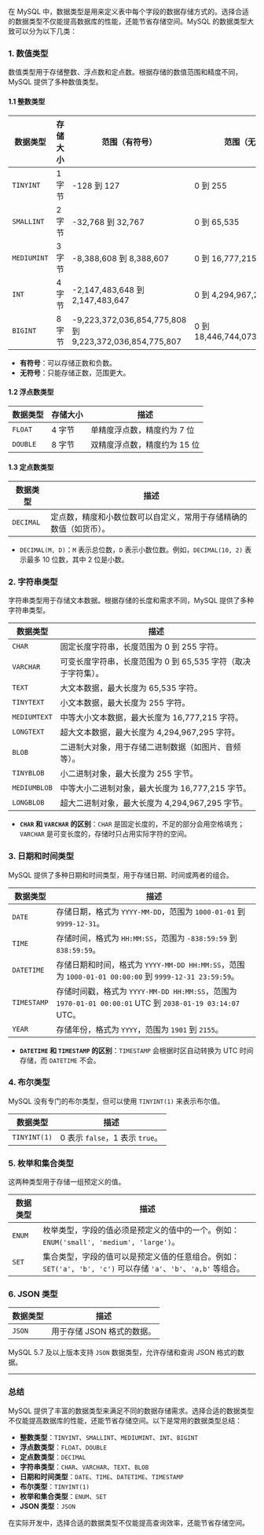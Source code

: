 在 MySQL 中，数据类型是用来定义表中每个字段的数据存储方式的。选择合适的数据类型不仅能提高数据库的性能，还能节省存储空间。MySQL 的数据类型大致可以分为以下几类：

### 1. 数值类型

数值类型用于存储整数、浮点数和定点数。根据存储的数值范围和精度不同，MySQL 提供了多种数值类型。

#### 1.1 整数类型

| 数据类型    | 存储大小 | 范围（有符号）                                          | 范围（无符号）                  |
| ----------- | -------- | ------------------------------------------------------- | ------------------------------- |
| `TINYINT`   | 1 字节   | -128 到 127                                             | 0 到 255                        |
| `SMALLINT`  | 2 字节   | -32,768 到 32,767                                       | 0 到 65,535                     |
| `MEDIUMINT` | 3 字节   | -8,388,608 到 8,388,607                                 | 0 到 16,777,215                 |
| `INT`       | 4 字节   | -2,147,483,648 到 2,147,483,647                         | 0 到 4,294,967,295              |
| `BIGINT`    | 8 字节   | -9,223,372,036,854,775,808 到 9,223,372,036,854,775,807 | 0 到 18,446,744,073,709,551,615 |

- **有符号**：可以存储正数和负数。
- **无符号**：只能存储正数，范围更大。

#### 1.2 浮点数类型

| 数据类型 | 存储大小 | 描述                         |
| -------- | -------- | ---------------------------- |
| `FLOAT`  | 4 字节   | 单精度浮点数，精度约为 7 位  |
| `DOUBLE` | 8 字节   | 双精度浮点数，精度约为 15 位 |

#### 1.3 定点数类型

| 数据类型  | 描述                                                               |
| --------- | ------------------------------------------------------------------ |
| `DECIMAL` | 定点数，精度和小数位数可以自定义，常用于存储精确的数值（如货币）。 |

- `DECIMAL(M, D)`：`M` 表示总位数，`D` 表示小数位数。例如，`DECIMAL(10, 2)` 表示最多 10 位数，其中 2 位是小数。

### 2. 字符串类型

字符串类型用于存储文本数据。根据存储的长度和需求不同，MySQL 提供了多种字符串类型。

| 数据类型     | 描述                                                          |
| ------------ | ------------------------------------------------------------- |
| `CHAR`       | 固定长度字符串，长度范围为 0 到 255 字符。                    |
| `VARCHAR`    | 可变长度字符串，长度范围为 0 到 65,535 字符（取决于字符集）。 |
| `TEXT`       | 大文本数据，最大长度为 65,535 字符。                          |
| `TINYTEXT`   | 小文本数据，最大长度为 255 字符。                             |
| `MEDIUMTEXT` | 中等大小文本数据，最大长度为 16,777,215 字符。                |
| `LONGTEXT`   | 超大文本数据，最大长度为 4,294,967,295 字符。                 |
| `BLOB`       | 二进制大对象，用于存储二进制数据（如图片、音频等）。          |
| `TINYBLOB`   | 小二进制对象，最大长度为 255 字节。                           |
| `MEDIUMBLOB` | 中等大小二进制对象，最大长度为 16,777,215 字节。              |
| `LONGBLOB`   | 超大二进制对象，最大长度为 4,294,967,295 字节。               |

- **`CHAR` 和 `VARCHAR` 的区别**：`CHAR` 是固定长度的，不足的部分会用空格填充；`VARCHAR` 是可变长度的，存储时只占用实际字符的空间。

### 3. 日期和时间类型

MySQL 提供了多种日期和时间类型，用于存储日期、时间或两者的组合。

| 数据类型    | 描述                                                                                                      |
| ----------- | --------------------------------------------------------------------------------------------------------- |
| `DATE`      | 存储日期，格式为 `YYYY-MM-DD`，范围为 `1000-01-01` 到 `9999-12-31`。                                      |
| `TIME`      | 存储时间，格式为 `HH:MM:SS`，范围为 `-838:59:59` 到 `838:59:59`。                                         |
| `DATETIME`  | 存储日期和时间，格式为 `YYYY-MM-DD HH:MM:SS`，范围为 `1000-01-01 00:00:00` 到 `9999-12-31 23:59:59`。     |
| `TIMESTAMP` | 存储时间戳，格式为 `YYYY-MM-DD HH:MM:SS`，范围为 `1970-01-01 00:00:01` UTC 到 `2038-01-19 03:14:07` UTC。 |
| `YEAR`      | 存储年份，格式为 `YYYY`，范围为 `1901` 到 `2155`。                                                        |

- **`DATETIME` 和 `TIMESTAMP` 的区别**：`TIMESTAMP` 会根据时区自动转换为 UTC 时间存储，而 `DATETIME` 不会。

### 4. 布尔类型

MySQL 没有专门的布尔类型，但可以使用 `TINYINT(1)` 来表示布尔值。

| 数据类型     | 描述                            |
| ------------ | ------------------------------- |
| `TINYINT(1)` | 0 表示 `false`，1 表示 `true`。 |

### 5. 枚举和集合类型

这两种类型用于存储一组预定义的值。

| 数据类型 | 描述                                                                                                           |
| -------- | -------------------------------------------------------------------------------------------------------------- |
| `ENUM`   | 枚举类型，字段的值必须是预定义的值中的一个。例如：`ENUM('small', 'medium', 'large')`。                         |
| `SET`    | 集合类型，字段的值可以是预定义值的任意组合。例如：`SET('a', 'b', 'c')` 可以存储 `'a'`、`'b'`、`'a,b'` 等组合。 |

### 6. JSON 类型

| 数据类型 | 描述                       |
| -------- | -------------------------- |
| `JSON`   | 用于存储 JSON 格式的数据。 |

MySQL 5.7 及以上版本支持 `JSON` 数据类型，允许存储和查询 JSON 格式的数据。

---

### 总结

MySQL 提供了丰富的数据类型来满足不同的数据存储需求。选择合适的数据类型不仅能提高数据库的性能，还能节省存储空间。以下是常用的数据类型总结：

- **整数类型**：`TINYINT`、`SMALLINT`、`MEDIUMINT`、`INT`、`BIGINT`
- **浮点数类型**：`FLOAT`、`DOUBLE`
- **定点数类型**：`DECIMAL`
- **字符串类型**：`CHAR`、`VARCHAR`、`TEXT`、`BLOB`
- **日期和时间类型**：`DATE`、`TIME`、`DATETIME`、`TIMESTAMP`
- **布尔类型**：`TINYINT(1)`
- **枚举和集合类型**：`ENUM`、`SET`
- **JSON 类型**：`JSON`

在实际开发中，选择合适的数据类型不仅能提高查询效率，还能节省存储空间。
